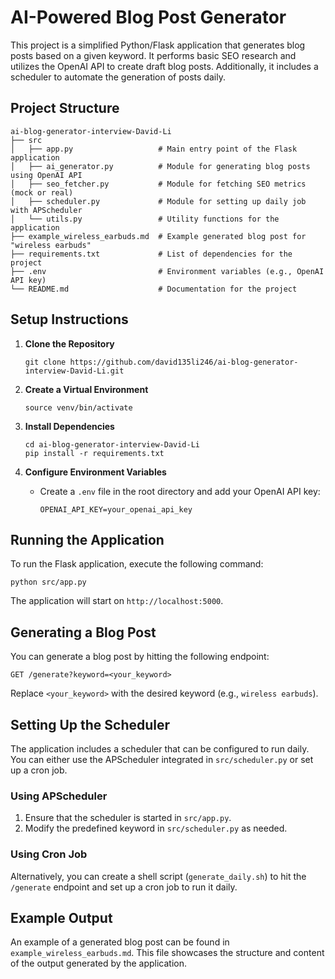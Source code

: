 # AI-Powered Blog Post Generator

This project is a simplified Python/Flask application that generates blog posts based on a given keyword. It performs basic SEO research and utilizes the OpenAI API to create draft blog posts. Additionally, it includes a scheduler to automate the generation of posts daily.

## Project Structure

```
ai-blog-generator-interview-David-Li
├── src
│   ├── app.py                   # Main entry point of the Flask application
│   ├── ai_generator.py          # Module for generating blog posts using OpenAI API
│   ├── seo_fetcher.py           # Module for fetching SEO metrics (mock or real)
│   ├── scheduler.py             # Module for setting up daily job with APScheduler
│   └── utils.py                 # Utility functions for the application
├── example_wireless_earbuds.md  # Example generated blog post for "wireless earbuds"
├── requirements.txt             # List of dependencies for the project
├── .env                         # Environment variables (e.g., OpenAI API key)
└── README.md                    # Documentation for the project
```

## Setup Instructions

1. **Clone the Repository**
   ```
   git clone https://github.com/david135li246/ai-blog-generator-interview-David-Li.git
   ```

2. **Create a Virtual Environment**
   ```
   source venv/bin/activate
   ```

3. **Install Dependencies**
   ```
   cd ai-blog-generator-interview-David-Li
   pip install -r requirements.txt
   ```

4. **Configure Environment Variables**
   - Create a `.env` file in the root directory and add your OpenAI API key:
     ```
     OPENAI_API_KEY=your_openai_api_key
     ```

## Running the Application

To run the Flask application, execute the following command:
```
python src/app.py
```
The application will start on `http://localhost:5000`.

## Generating a Blog Post

You can generate a blog post by hitting the following endpoint:
```
GET /generate?keyword=<your_keyword>
```
Replace `<your_keyword>` with the desired keyword (e.g., `wireless earbuds`).

## Setting Up the Scheduler

The application includes a scheduler that can be configured to run daily. You can either use the APScheduler integrated in `src/scheduler.py` or set up a cron job.

### Using APScheduler

1. Ensure that the scheduler is started in `src/app.py`.
2. Modify the predefined keyword in `src/scheduler.py` as needed.

### Using Cron Job

Alternatively, you can create a shell script (`generate_daily.sh`) to hit the `/generate` endpoint and set up a cron job to run it daily.

## Example Output

An example of a generated blog post can be found in `example_wireless_earbuds.md`. This file showcases the structure and content of the output generated by the application.

